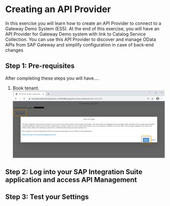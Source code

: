 # Creating an API Provider

In this exercise you will learn how to create an API Provider to connect to a Gateway Demo System (ES5). At the end of this exercise, you will have an API Provider for Gateway Demo system with link to Catalog Service Collection. You can use this API Provider to discover and manage OData APIs from SAP Gateway and simplify configuration in case of back-end changes


## Step 1: Pre-requisites

After completing these steps you will have....

1.	Book tenant.
<br>![](/exercises/ex0/images/book_tenant.png)

## Step 2: Log into your SAP Integration Suite application and access API Management 

## Step 3: Test your Settings

